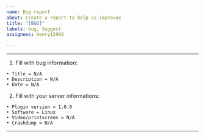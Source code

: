 ```yaml
---
name: Bug report
about: Create a report to help us improvae
title: "[BUG]"
labels: bug, Suggest
assignees: Henry12960

---
```


---
1. Fill with bug information:

```
• Title = N/A
• Description = N/A
• Date = N/A
```


2. Fill with your server informations:

```
• Plugin version = 1.0.0
• Software = Linux 
• Video/printscreen = N/A
• Crashdump = N/A
```
---
